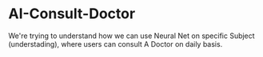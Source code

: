 # AI-Consult-Doctor
We're trying to understand how we can use Neural Net on specific Subject (understading), where users can consult A Doctor on daily basis. 
